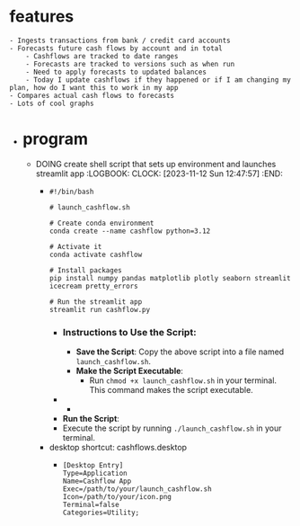 # features
	- Ingests transactions from bank / credit card accounts
	- Forecasts future cash flows by account and in total
		- Cashflows are tracked to date ranges
		- Forecasts are tracked to versions such as when run
		- Need to apply forecasts to updated balances
		- Today I update cashflows if they happened or if I am changing my plan, how do I want this to work in my app
	- Compares actual cash flows to forecasts
	- Lots of cool graphs
- # program
	- DOING create shell script that sets up environment and launches streamlit app
	  :LOGBOOK:
	  CLOCK: [2023-11-12 Sun 12:47:57]
	  :END:
		- ```terminal
		  #!/bin/bash
		  
		  # launch_cashflow.sh
		  
		  # Create conda environment
		  conda create --name cashflow python=3.12
		  
		  # Activate it
		  conda activate cashflow
		  
		  # Install packages
		  pip install numpy pandas matplotlib plotly seaborn streamlit icecream pretty_errors
		  
		  # Run the streamlit app
		  streamlit run cashflow.py
		  ```
			- ### Instructions to Use the Script:
				- **Save the Script**: Copy the above script into a file named `launch_cashflow.sh`.
				- **Make the Script Executable**:
					- Run `chmod +x launch_cashflow.sh` in your terminal. This command makes the script executable.
			- -
			- **Run the Script**:
			- Execute the script by running `./launch_cashflow.sh` in your terminal.
		- desktop shortcut: cashflows.desktop
			- ```linux
			  [Desktop Entry]
			  Type=Application
			  Name=Cashflow App
			  Exec=/path/to/your/launch_cashflow.sh
			  Icon=/path/to/your/icon.png
			  Terminal=false
			  Categories=Utility;
			  
			  ```